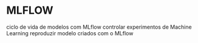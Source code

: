 


# MLFLOW
ciclo de vida de modelos com MLflow
controlar experimentos de Machine Learning
reproduzir modelo criados com o MLflow